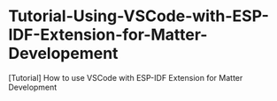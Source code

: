 # Tutorial-Using-VSCode-with-ESP-IDF-Extension-for-Matter-Developement
[Tutorial] How to use VSCode with ESP-IDF Extension for Matter Development
